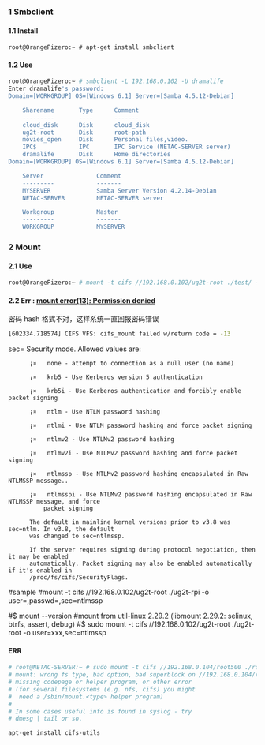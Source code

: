 ### 1 Smbclient
#### 1.1 Install
```shell
root@OrangePizero:~ # apt-get install smbclient
```
#### 1.2 Use
```bash
root@OrangePizero:~ # smbclient -L 192.168.0.102 -U dramalife
Enter dramalife's password:
Domain=[WORKGROUP] OS=[Windows 6.1] Server=[Samba 4.5.12-Debian]

	Sharename       Type      Comment
	---------       ----      -------
	cloud_disk      Disk      cloud_disk
	ug2t-root       Disk      root-path
	movies_open     Disk      Personal files,video.
	IPC$            IPC       IPC Service (NETAC-SERVER server)
	dramalife       Disk      Home directories
Domain=[WORKGROUP] OS=[Windows 6.1] Server=[Samba 4.5.12-Debian]

	Server               Comment
	---------            -------
	MYSERVER             Samba Server Version 4.2.14-Debian
	NETAC-SERVER         NETAC-SERVER server

	Workgroup            Master
	---------            -------
	WORKGROUP            MYSERVER

```
### 2 Mount
#### 2.1 Use
```bash
root@OrangePizero:~ # mount -t cifs //192.168.0.102/ug2t-root ./test/ -o user=***,passwd=***,sec=***
```
#### 2.2 Err : [mount error(13): Permission denied](https://blog.csdn.net/jingxia2008/article/details/50218933/)
密码 hash 格式不对，这样系统一直回报密码错误  
```bash
[602334.718574] CIFS VFS: cifs_mount failed w/return code = -13
```
sec=
          Security mode. Allowed values are:

          ¡¤   none - attempt to connection as a null user (no name)

          ¡¤   krb5 - Use Kerberos version 5 authentication

          ¡¤   krb5i - Use Kerberos authentication and forcibly enable packet signing

          ¡¤   ntlm - Use NTLM password hashing

          ¡¤   ntlmi - Use NTLM password hashing and force packet signing

          ¡¤   ntlmv2 - Use NTLMv2 password hashing

          ¡¤   ntlmv2i - Use NTLMv2 password hashing and force packet signing

          ¡¤   ntlmssp - Use NTLMv2 password hashing encapsulated in Raw NTLMSSP message..

          ¡¤   ntlmsspi - Use NTLMv2 password hashing encapsulated in Raw NTLMSSP message, and force
              packet signing

          The default in mainline kernel versions prior to v3.8 was sec=ntlm. In v3.8, the default
          was changed to sec=ntlmssp.

          If the server requires signing during protocol negotiation, then it may be enabled
          automatically. Packet signing may also be enabled automatically if it's enabled in
          /proc/fs/cifs/SecurityFlags.

#sample
#mount -t cifs //192.168.0.102/ug2t-root ./ug2t-rpi -o user=,passwd=,sec=ntlmssp



#$ mount --version
#mount from util-linux 2.29.2 (libmount 2.29.2: selinux, btrfs, assert, debug)
#$ sudo mount -t cifs //192.168.0.102/ug2t-root ./ug2t-root -o user=xxx,sec=ntlmssp


#### ERR
```bash
# root@NETAC-SERVER:~ # sudo mount -t cifs //192.168.0.104/root500 ./root500_disk/ -o user=,sec=ntlmssp
# mount: wrong fs type, bad option, bad superblock on //192.168.0.104/root500,
# missing codepage or helper program, or other error
# (for several filesystems (e.g. nfs, cifs) you might
#  need a /sbin/mount.<type> helper program)
# 
# In some cases useful info is found in syslog - try
# dmesg | tail or so.

apt-get install cifs-utils
```

